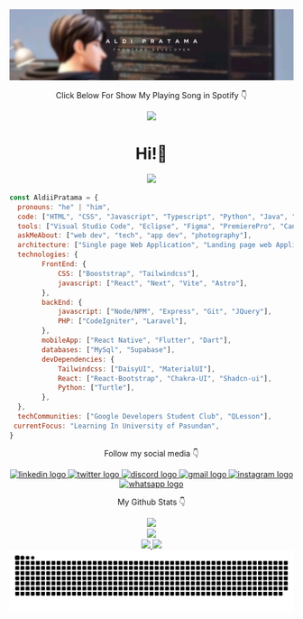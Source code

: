 <div align='center'>
  <a href='/'><img src="https://github.com/aldiipratama/aldiipratama/blob/29d9ea273fd3193e909dd995ed05f1b7baaa3360/assets/banner.png" /></a>
    <p>Click Below For Show My Playing Song in Spotify 👇</p>
    <a href='https://spotify-github-profile.vercel.app/api/view?uid=31kbeobkhgfbbckqvmhd55r7d5bq&redirect=true' target='_blank'>
      <img src='https://spotify-github-profile.vercel.app/api/view?uid=31kbeobkhgfbbckqvmhd55r7d5bq&cover_image=false&theme=default&show_offline=true&background_color=121212&interchange=true&bar_color=53b14f&bar_color_cover=false' />
    </a>
  <h1>Hi!👋</h1>
</div>

<div align='center'>
  <a href='https://aldipratama.vercel.app' target='_blank'><img src='https://img.shields.io/badge/Visit_My_Portfolio-lightgreen?style=for-the-badge' /></a>
</div>

```javascript
const AldiiPratama = {
  pronouns: "he" | "him",
  code: ["HTML", "CSS", "Javascript", "Typescript", "Python", "Java", "PHP"],
  tools: ["Visual Studio Code", "Eclipse", "Figma", "PremierePro", "Canva", "Capcut", "Cisco"],
  askMeAbout: ["web dev", "tech", "app dev", "photography"],
  architecture: ["Single page Web Application", "Landing page web Application"],
  technologies: {
        FrontEnd: {
            CSS: ["Booststrap", "Tailwindcss"],
            javascript: ["React", "Next", "Vite", "Astro"],
        },
        backEnd: {
            javascript: ["Node/NPM", "Express", "Git", "JQuery"],
            PHP: ["CodeIgniter", "Laravel"],
        },
        mobileApp: ["React Native", "Flutter", "Dart"],
        databases: ["MySql", "Supabase"],
        devDependencies: {
            Tailwindcss: ["DaisyUI", "MaterialUI"],
            React: ["React-Bootstrap", "Chakra-UI", "Shadcn-ui"],
            Python: ["Turtle"],
        },
  },
  techCommunities: ["Google Developers Student Club", "QLesson"],
 currentFocus: "Learning In University of Pasundan",
}
```

<div align='center'>
  <p>Follow my social media 👇</p>
  <a href='https://linkedin.com/in/aldi-pratama-a21b61295'>
    <img src="https://raw.githubusercontent.com/maurodesouza/profile-readme-generator/master/src/assets/icons/social/linkedin/default.svg" width="52" height="40" alt="linkedin logo"  />
  </a>
  <a href='https://twitter.com/paldi07'>
    <img src="https://raw.githubusercontent.com/maurodesouza/profile-readme-generator/master/src/assets/icons/social/twitter/default.svg" width="52" height="40" alt="twitter logo"  />
  </a>
  <a href='https://discordapp.com/users/aldxprtm_'>
    <img src="https://raw.githubusercontent.com/maurodesouza/profile-readme-generator/master/src/assets/icons/social/discord/default.svg" width="52" height="40" alt="discord logo"  />
  </a>
  <a href='mailto:paldi0013@gmail.com'>
    <img src="https://raw.githubusercontent.com/maurodesouza/profile-readme-generator/master/src/assets/icons/social/gmail/default.svg" width="52" height="40" alt="gmail logo"  />
  </a>
  <a href='https://instagram.com/alx.dyy'>
    <img src="https://raw.githubusercontent.com/maurodesouza/profile-readme-generator/master/src/assets/icons/social/instagram/default.svg" width="52" height="40" alt="instagram logo"  />
  </a>
  <a href='https://wa.me/+6285798257393'>
    <img src="https://raw.githubusercontent.com/maurodesouza/profile-readme-generator/master/src/assets/icons/social/whatsapp/default.svg" width="52" height="40" alt="whatsapp logo"  />
  </a>
</div>

<div align='center'>
  <p>My Github Stats 👇</p>
  <a href='/'>
    <img src="https://github-readme-stats.vercel.app/api/top-langs/?username=aldiipratama&theme=algolia&hide_border=true&langs_count=5" /><br/>
  </a>
  <a href='/'>
    <img src="https://github-readme-stats.vercel.app/api?username=aldiipratama&show_icons=true&theme=algolia&hide_border=true&count_private=true&line_height=27" /><br/>
  </a>
  <a href='/'>
    <img src='https://streak-stats.demolab.com?user=aldiipratama&theme=algolia&hide_border=true' />
  </a>
  <a href='/'>
    <img src='https://github-profile-trophy.vercel.app/?username=aldiipratama' />
  </a>
  <img src='https://github.com/aldiipratama/aldiipratama/blob/output/snake.svg' alt='snake' />
</div>
